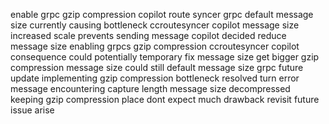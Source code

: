 enable grpc gzip compression copilot route syncer grpc default message size currently causing bottleneck ccroutesyncer copilot message size increased scale prevents sending message copilot decided reduce message size enabling grpcs gzip compression ccroutesyncer copilot consequence could potentially temporary fix message size get bigger gzip compression message size could still default message size grpc future update implementing gzip compression bottleneck resolved turn error message encountering capture length message size decompressed keeping gzip compression place dont expect much drawback revisit future issue arise